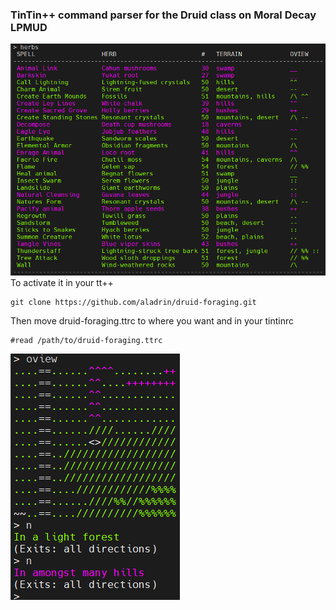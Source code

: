 ### TinTin++ <herbs> command parser for the Druid class on Moral Decay LPMUD
![druid-foraging](screenshot0.png)
To activate it in your tt++
```
git clone https://github.com/aladrin/druid-foraging.git
```
Then move druid-foraging.ttrc to where you want and in your tintinrc
```
#read /path/to/druid-foraging.ttrc
```
![druid-foraging](screenshot1.png)
